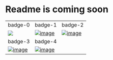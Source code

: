 # Readme is coming soon

<table>
  <tr>
    <td width="33.3333%">badge-0</td>
    <td width="33.3333%">badge-1</td>
    <td width="33.3333%">badge-2</td>
  </tr>

  <tr>
    <td width="33.3333%">
        <a href="https://github.com/Clueless-Community/seamless-ui/blob/main/Badges/src/badge-0.html">
            <img src="https://iili.io/HxkDDAB.png alt="image" border="0">
        </a>
    </td>
    <td width="33.3333%">
        <a href="https://github.com/Clueless-Community/seamless-ui/blob/main/Badges/src/badge-1.html">
            <img src="https://iili.io/HxkDbwP.png" alt="image" border="0">
        </a>
    </td>
    <td width="33.3333%">
        <a href="https://github.com/Clueless-Community/seamless-ui/blob/main/Badges/src/badge-2.html">
            <img src="https://iili.io/HxkDt9V.png" alt="image" border="0">
        </a>
    </td>
  </tr>

  <tr>
    <td width="33.3333%">badge-3</td>
    <td width="33.3333%">badge-4</td>
    <td width="33.3333%"></td>
  </tr>
  <tr>
    <td width="33.3333%">
        <a href="https://github.com/Clueless-Community/seamless-ui/blob/main/Badges/src/badge-3.html">
            <img src="https://iili.io/HxkDyoF.png" alt="image" border="0">
        </a>
    </td>
    <td width="33.3333%">
        <a href="https://github.com/Clueless-Community/seamless-ui/blob/main/Badges/src/badge-4.html">
            <img src="https://iili.io/HxkDmt1.png" alt="image" border="0">
        </a>
    </td>
    <td width="33.3333%"></td>
  </tr>
</table>
